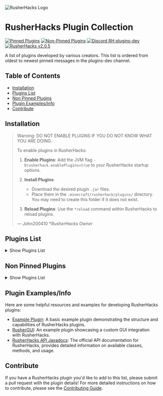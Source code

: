 ![RusherHacks Logo](https://raw.githubusercontent.com/RusherDevelopment/example-plugin/master/src/main/resources/exampleplugin/graphics/rh_head.png)

# RusherHacks Plugin Collection

[![Pinned Plugins](https://img.shields.io/badge/dynamic/json?url=https%3A%2F%2Fgarlicrot.github.io%2FRusherHacks-Plugin-Collection%2Fbadges.json&query=$.pinnedPlugins.message&label=Pinned%20Plugins&color=green)](#plugins-list)
[![Non-Pinned Plugins](https://img.shields.io/badge/dynamic/json?url=https%3A%2F%2Fgarlicrot.github.io%2FRusherHacks-Plugin-Collection%2Fbadges.json&query=$.nonPinnedPlugins.message&label=Non-Pinned%20Plugins&color=blue)](#non-pinned-plugins)
[![Discord RH plugins-dev](https://img.shields.io/badge/dynamic/json?url=https%3A%2F%2Fgarlicrot.github.io%2FRusherHacks-Plugin-Collection%2Fbadges.json&query=$.discord.label&label=Discord&color=7289DA&logo=discord)](https://discord.com/channels/590970327870341143/1166486609479356516)
[![RusherHacks v2.0.5](https://img.shields.io/badge/dynamic/json?url=https%3A%2F%2Fgarlicrot.github.io%2FRusherHacks-Plugin-Collection%2Fbadges.json&query=$.rusherHacks.message&label=RusherHacks&color=purple)](https://rusherhack.org/changelog.html)

A list of plugins developed by various creators. This list is ordered from oldest to newest pinned messages in the plugins-dev channel.

## Table of Contents

- [Installation](#installation)
- [Plugins List](#plugins-list)
- [Non Pinned Plugins](#non-pinned-plugins)
- [Plugin Examples/Info](#plugin-examplesinfo)
- [Contribute](#contribute)

## Installation

> Warning: DO NOT ENABLE PLUGINS IF YOU DO NOT KNOW WHAT YOU ARE DOING.
>
> To enable plugins in RusherHacks:
>
> 1. **Enable Plugins**: Add the JVM flag `-Drusherhack.enablePlugins=true` to your RusherHacks startup options.
>
> 2. **Install Plugins**:
>    - Download the desired plugin `.jar` files.
>    - Place them in the `.minecraft/rusherhack/plugins/` directory. You may need to create this folder if it does not exist.
>
> 3. **Reload Plugins**: Use the `*reload` command within RusherHacks to reload plugins.
>
> — John200410 **RusherHacks Owner*

## Plugins List

<!-- START PLUGINS LIST -->
<details>
  <summary>Show Plugins List</summary>

### [Example Plugin](https://github.com/RusherDevelopment/example-plugin) <br>

[![Latest Release Date](https://img.shields.io/badge/dynamic/json?url=https%3A%2F%2Fgarlicrot.github.io%2FRusherHacks-Plugin-Collection%2Fbadges.json&query=%24.plugins[0].releaseDate&label=Latest%20Release&color=green)](https://github.com/RusherDevelopment/example-plugin/releases) <br>

**Creator**: <img src="https://github.com/RusherDevelopment.png?size=20" width="20" height="20"> [RusherDevelopment](https://github.com/RusherDevelopment)

A basic example plugin demonstrating the structure and capabilities of RusherHacks plugins.

---

### [2b2t.vc Rusherhack](https://github.com/rfresh2/2b2t.vc-rusherhack) <br>

[![Latest Release Date](https://img.shields.io/badge/dynamic/json?url=https%3A%2F%2Fgarlicrot.github.io%2FRusherHacks-Plugin-Collection%2Fbadges.json&query=%24.plugins[1].releaseDate&label=Latest%20Release&color=green)](https://github.com/rfresh2/2b2t.vc-rusherhack/releases) <br>

**Creator**: <img src="https://github.com/rfresh2.png?size=20" width="20" height="20"> [rfresh2](https://github.com/rfresh2)

A RusherHacks plugin designed for 2b2t.vc server use.

---

### [RusherHack Custom HUDElement](https://github.com/Aspect-404/RusherHack-CustomHUDElement) <br>

[![Latest Release Date](https://img.shields.io/badge/dynamic/json?url=https%3A%2F%2Fgarlicrot.github.io%2FRusherHacks-Plugin-Collection%2Fbadges.json&query=%24.plugins[2].releaseDate&label=Latest%20Release&color=green)](https://github.com/Aspect-404/RusherHack-CustomHUDElement/releases) <br>

**Creator**: <img src="https://github.com/Aspect-404.png?size=20" width="20" height="20"> [Aspect-404](https://github.com/Aspect-404)

Make a customizable text HUD element for Minecraft utility mod RusherHack.

---

### [Auto Anvil Rename](https://github.com/IceTank/AutoAnvilRename) <br>

[![Latest Release Date](https://img.shields.io/badge/dynamic/json?url=https%3A%2F%2Fgarlicrot.github.io%2FRusherHacks-Plugin-Collection%2Fbadges.json&query=%24.plugins[3].releaseDate&label=Latest%20Release&color=green)](https://github.com/IceTank/AutoAnvilRename/releases) <br>

**Creator**: <img src="https://github.com/IceTank.png?size=20" width="20" height="20"> [IceTank](https://github.com/IceTank)

Automates the renaming process in anvils.

---

### [Queue Manager](https://github.com/GabiRP/QueueManager) <br>

[![Latest Release Date](https://img.shields.io/badge/dynamic/json?url=https%3A%2F%2Fgarlicrot.github.io%2FRusherHacks-Plugin-Collection%2Fbadges.json&query=%24.plugins[4].releaseDate&label=Latest%20Release&color=green)](https://github.com/GabiRP/QueueManager/releases) <br>

**Creator**: <img src="https://github.com/GabiRP.png?size=20" width="20" height="20"> [GabiRP](https://github.com/GabiRP)

Manages queue positions and notifies users of their status.

---

### [RusherHack Instance Info](https://github.com/John200410/rusherhack-instance-info) <br>

[![Latest Release Date](https://img.shields.io/badge/dynamic/json?url=https%3A%2F%2Fgarlicrot.github.io%2FRusherHacks-Plugin-Collection%2Fbadges.json&query=%24.plugins[5].releaseDate&label=Latest%20Release&color=green)](https://github.com/John200410/rusherhack-instance-info/releases) <br>

**Creator**: <img src="https://github.com/John200410.png?size=20" width="20" height="20"> [John200410](https://github.com/John200410)

Provides detailed information about the current instance.

---

### [OP Plugin](https://github.com/theoplegends/op-plugin) <br>

[![Latest Release Date](https://img.shields.io/badge/dynamic/json?url=https%3A%2F%2Fgarlicrot.github.io%2FRusherHacks-Plugin-Collection%2Fbadges.json&query=%24.plugins[6].releaseDate&label=Latest%20Release&color=green)](https://github.com/theoplegends/op-plugin/releases) <br>

**Creator**: <img src="https://github.com/theoplegends.png?size=20" width="20" height="20"> [theoplegends](https://github.com/theoplegends)

Current features: Autopearl, JakeOrganCrash, HoleEscape, PaperCrash, TrapESP.

---

### [Stash Mover Plugin](https://github.com/xyzbtw/StashMoverPlugin) <br>

[![Latest Release Date](https://img.shields.io/badge/dynamic/json?url=https%3A%2F%2Fgarlicrot.github.io%2FRusherHacks-Plugin-Collection%2Fbadges.json&query=%24.plugins[7].releaseDate&label=Latest%20Release&color=green)](https://github.com/xyzbtw/StashMoverPlugin/releases) <br>

**Creator**: <img src="https://github.com/xyzbtw.png?size=20" width="20" height="20"> [xyzbtw](https://github.com/xyzbtw)

A plugin to move stashes using pearls.

---

### [Unified Module List](https://github.com/czho/unified-modulelist) <br>

[![Latest Release Date](https://img.shields.io/badge/dynamic/json?url=https%3A%2F%2Fgarlicrot.github.io%2FRusherHacks-Plugin-Collection%2Fbadges.json&query=%24.plugins[8].releaseDate&label=Latest%20Release&color=green)](https://github.com/czho/unified-modulelist/releases) <br>

**Creator**: <img src="https://github.com/czho.png?size=20" width="20" height="20"> [czho](https://github.com/czho)

Rusherhack HUD element that shows active modules from both meteorclient and rusherhack.

---

### [Container Tweaks](https://github.com/rfresh2/ContainerTweaks-rusherhack) <br>

[![Latest Release Date](https://img.shields.io/badge/dynamic/json?url=https%3A%2F%2Fgarlicrot.github.io%2FRusherHacks-Plugin-Collection%2Fbadges.json&query=%24.plugins[9].releaseDate&label=Latest%20Release&color=green)](https://github.com/rfresh2/ContainerTweaks-rusherhack/releases) <br>

**Creator**: <img src="https://github.com/rfresh2.png?size=20" width="20" height="20"> [rfresh2](https://github.com/rfresh2)

Simple tweaks for quickly moving items in containers.

---

### [RusherHack Spotify Integration](https://github.com/John200410/rusherhack-spotify) <br>

[![Latest Release Date](https://img.shields.io/badge/dynamic/json?url=https%3A%2F%2Fgarlicrot.github.io%2FRusherHacks-Plugin-Collection%2Fbadges.json&query=%24.plugins[10].releaseDate&label=Latest%20Release&color=green)](https://github.com/John200410/rusherhack-spotify/releases) <br>

**Creator**: <img src="https://github.com/John200410.png?size=20" width="20" height="20"> [John200410](https://github.com/John200410)

Integrates Spotify music playback controls and status into the RusherHacks client.

---

### [Vanilla Elytra Flight](https://github.com/FBanna/Rusherhack-Vanilla-Efly) <br>

[![Latest Release Date](https://img.shields.io/badge/dynamic/json?url=https%3A%2F%2Fgarlicrot.github.io%2FRusherHacks-Plugin-Collection%2Fbadges.json&query=%24.plugins[11].releaseDate&label=Latest%20Release&color=green)](https://github.com/FBanna/Rusherhack-Vanilla-Efly/releases) <br>

**Creator**: <img src="https://github.com/FBanna.png?size=20" width="20" height="20"> [FBanna](https://github.com/FBanna)

Highly customizable rusher hack elytra flight plugin.

---

### [RusherGUI](https://github.com/xyzbtw/rusherGUI) <br>

[![Latest Release Date](https://img.shields.io/badge/dynamic/json?url=https%3A%2F%2Fgarlicrot.github.io%2FRusherHacks-Plugin-Collection%2Fbadges.json&query=%24.plugins[12].releaseDate&label=Latest%20Release&color=green)](https://github.com/xyzbtw/rusherGUI/releases) <br>

**Creator**: <img src="https://github.com/xyzbtw.png?size=20" width="20" height="20"> [xyzbtw](https://github.com/xyzbtw)

Rusherhack GUI example plugin.

---

### [Rusherhack BookBot](https://github.com/Aspect-404/Rusherhack-BookBot) <br>

[![Latest Release Date](https://img.shields.io/badge/dynamic/json?url=https%3A%2F%2Fgarlicrot.github.io%2FRusherHacks-Plugin-Collection%2Fbadges.json&query=%24.plugins[13].releaseDate&label=Latest%20Release&color=green)](https://github.com/Aspect-404/Rusherhack-BookBot/releases) <br>

**Creator**: <img src="https://github.com/Aspect-404.png?size=20" width="20" height="20"> [Aspect-404](https://github.com/Aspect-404)

Rusherhack plugin for bookbot.

---

### [Shay's RusherTweaks](https://github.com/ShayBox/ShaysRusherTweaks) <br>

[![Latest Release Date](https://img.shields.io/badge/dynamic/json?url=https%3A%2F%2Fgarlicrot.github.io%2FRusherHacks-Plugin-Collection%2Fbadges.json&query=%24.plugins[14].releaseDate&label=Latest%20Release&color=green)](https://github.com/ShayBox/ShaysRusherTweaks/releases) <br>

**Creator**: <img src="https://github.com/ShayBox.png?size=20" width="20" height="20"> [ShayBox](https://github.com/ShayBox)

A collection of small tweaks and improvements for the RusherHacks client.

---

### [Nuker](https://github.com/beanbag44/Nuker) <br>

[![Latest Release Date](https://img.shields.io/badge/dynamic/json?url=https%3A%2F%2Fgarlicrot.github.io%2FRusherHacks-Plugin-Collection%2Fbadges.json&query=%24.plugins[15].releaseDate&label=Latest%20Release&color=green)](https://github.com/beanbag44/Nuker/releases) <br>

**Creator**: <img src="https://github.com/beanbag44.png?size=20" width="20" height="20"> [beanbag44](https://github.com/beanbag44)

Epic nuker for nuking terrain.

---

### [Hold Rusher](https://github.com/cherosin/hold-rusher) <br>

[![Latest Release Date](https://img.shields.io/badge/dynamic/json?url=https%3A%2F%2Fgarlicrot.github.io%2FRusherHacks-Plugin-Collection%2Fbadges.json&query=%24.plugins[16].releaseDate&label=Latest%20Release&color=green)](https://github.com/cherosin/hold-rusher/releases) <br>

**Creator**: <img src="https://github.com/cherosin.png?size=20" width="20" height="20"> [cherosin](https://github.com/cherosin)

Adds a "Hold" flag for all modules, if active keybind will only be toggled while held.

---

### [No Walk Animation](https://github.com/Eonexe/NoWalkAnimation) <br>

[![Latest Release Date](https://img.shields.io/badge/dynamic/json?url=https%3A%2F%2Fgarlicrot.github.io%2FRusherHacks-Plugin-Collection%2Fbadges.json&query=%24.plugins[17].releaseDate&label=Latest%20Release&color=green)](https://github.com/Eonexe/NoWalkAnimation/releases) <br>

**Creator**: <img src="https://github.com/Eonexe.png?size=20" width="20" height="20"> [Eonexe](https://github.com/Eonexe)

Removes the walking animation.

---

### [NBT Utils](https://github.com/kybe236/rusherhack-nbt-utils) <br>

[![Latest Release Date](https://img.shields.io/badge/dynamic/json?url=https%3A%2F%2Fgarlicrot.github.io%2FRusherHacks-Plugin-Collection%2Fbadges.json&query=%24.plugins[18].releaseDate&label=Latest%20Release&color=green)](https://github.com/kybe236/rusherhack-nbt-utils/releases) <br>

**Creator**: <img src="https://github.com/kybe236.png?size=20" width="20" height="20"> [kybe236](https://github.com/kybe236)

Rusher nbt paste and copy.

---

### [Rusherhack Executer](https://github.com/kybe236/rusherhack-executer) <br>

[![Latest Release Date](https://img.shields.io/badge/dynamic/json?url=https%3A%2F%2Fgarlicrot.github.io%2FRusherHacks-Plugin-Collection%2Fbadges.json&query=%24.plugins[19].releaseDate&label=Latest%20Release&color=green)](https://github.com/kybe236/rusherhack-executer/releases) <br>

**Creator**: <img src="https://github.com/kybe236.png?size=20" width="20" height="20"> [kybe236](https://github.com/kybe236)

Executes commands and resolves `<player>` to every player online.

---

### [F3 Spoof](https://github.com/Doogie13/f3-spoof) <br>

[![Latest Release Date](https://img.shields.io/badge/dynamic/json?url=https%3A%2F%2Fgarlicrot.github.io%2FRusherHacks-Plugin-Collection%2Fbadges.json&query=%24.plugins[20].releaseDate&label=Latest%20Release&color=green)](https://github.com/Doogie13/f3-spoof/releases) <br>

**Creator**: <img src="https://github.com/Doogie13.png?size=20" width="20" height="20"> [Doogie13](https://github.com/Doogie13)

Spoofs the F3 debug screen information.

---

### [Open Folder](https://github.com/kybe236/rusherhack-open-folder) <br>

[![Latest Release Date](https://img.shields.io/badge/dynamic/json?url=https%3A%2F%2Fgarlicrot.github.io%2FRusherHacks-Plugin-Collection%2Fbadges.json&query=%24.plugins[21].releaseDate&label=Latest%20Release&color=green)](https://github.com/kybe236/rusherhack-open-folder/releases) <br>

**Creator**: <img src="https://github.com/kybe236.png?size=20" width="20" height="20"> [kybe236](https://github.com/kybe236)

Opens the folder for the module with a button click.

---

### [Mace Kill](https://github.com/kybe236/rusherhack-mace-kill) <br>

[![Latest Release Date](https://img.shields.io/badge/dynamic/json?url=https%3A%2F%2Fgarlicrot.github.io%2FRusherHacks-Plugin-Collection%2Fbadges.json&query=%24.plugins[22].releaseDate&label=Latest%20Release&color=green)](https://github.com/kybe236/rusherhack-mace-kill/releases) <br>

**Creator**: <img src="https://github.com/kybe236.png?size=20" width="20" height="20"> [kybe236](https://github.com/kybe236)

One shot pretty much all mobs with a mace.

---

### [Weather Changing Plugin](https://github.com/Lokfid/WeatherChangingPlugin) <br>

[![Latest Release Date](https://img.shields.io/badge/dynamic/json?url=https%3A%2F%2Fgarlicrot.github.io%2FRusherHacks-Plugin-Collection%2Fbadges.json&query=%24.plugins[23].releaseDate&label=Latest%20Release&color=green)](https://github.com/Lokfid/WeatherChangingPlugin/releases) <br>

**Creator**: <img src="https://github.com/Lokfid.png?size=20" width="20" height="20"> [Lokfid](https://github.com/Lokfid)

Allows players to change the weather in-game.

---

### [Middleclick Wind Charge](https://github.com/kybe236/rusherhack-middleclick-wind-charge) <br>

[![Latest Release Date](https://img.shields.io/badge/dynamic/json?url=https%3A%2F%2Fgarlicrot.github.io%2FRusherHacks-Plugin-Collection%2Fbadges.json&query=%24.plugins[24].releaseDate&label=Latest%20Release&color=green)](https://github.com/kybe236/rusherhack-middleclick-wind-charge/releases) <br>

**Creator**: <img src="https://github.com/kybe236.png?size=20" width="20" height="20"> [kybe236](https://github.com/kybe236)

Allows you to throw windcharges with middle mouse button and also jump at the same time so you can boost jump.

---

### [GarlicSight](https://github.com/GarlicRot/GarlicSight) <br>

[![Latest Release Date](https://img.shields.io/badge/dynamic/json?url=https%3A%2F%2Fgarlicrot.github.io%2FRusherHacks-Plugin-Collection%2Fbadges.json&query=%24.plugins[25].releaseDate&label=Latest%20Release&color=green)](https://github.com/GarlicRot/GarlicSight/releases) <br>

**Creator**: <img src="https://github.com/GarlicRot.png?size=20" width="20" height="20"> [GarlicRot](https://github.com/GarlicRot)

A RusherHacks Plugin - Crosshair Info - GarlicSight.

<details>
  <summary>Show Screenshots</summary>
  <p align="center">
    <img src="./Assets/GarlicSight/hudinfo.png" alt="blockinfo" border="0" width="250">
    <img src="./Assets/GarlicSight/blockinfo.png" alt="hudinfo" border="0" width="300">
    <img src="./Assets/GarlicSight/entityinfo.png" alt="entityinfo" border="0" width="300">
  </p>
</details>

---

### [LightningPop](https://github.com/GarlicRot/LightningPop) <br>

[![Latest Release Date](https://img.shields.io/badge/dynamic/json?url=https%3A%2F%2Fgarlicrot.github.io%2FRusherHacks-Plugin-Collection%2Fbadges.json&query=%24.plugins[26].releaseDate&label=Latest%20Release&color=green)](https://github.com/GarlicRot/LightningPop/releases) <br>

**Creator**: <img src="https://github.com/GarlicRot.png?size=20" width="20" height="20"> [GarlicRot](https://github.com/GarlicRot)

A RusherHacks Plugin - Spawns Lightning On Totem Pops And Player Deaths - LightningPop.


<details>
  <summary>Show Screenshots</summary>
  <p align="center">
    <img src="./Assets/LightningPop/Module.png" alt="LightningPop Module" border="0" width="250">
  </p>
</details>

---

### [AutoBucket](https://github.com/GarlicRot/AutoBucket) <br>

[![Latest Release Date](https://img.shields.io/badge/dynamic/json?url=https%3A%2F%2Fgarlicrot.github.io%2FRusherHacks-Plugin-Collection%2Fbadges.json&query=%24.plugins[27].releaseDate&label=Latest%20Release&color=green)](https://github.com/GarlicRot/AutoBucket/releases) <br>

**Creator**: <img src="https://github.com/GarlicRot.png?size=20" width="20" height="20"> [GarlicRot](https://github.com/GarlicRot)

A RusherHacks Plugin - Auto Bucket Entities - AutoBucket.

---

### [rusherNodusTheme](https://github.com/bakjedev/rusherNodusTheme) <br>

[![Latest Release Date](https://img.shields.io/badge/dynamic/json?url=https%3A%2F%2Fgarlicrot.github.io%2FRusherHacks-Plugin-Collection%2Fbadges.json&query=%24.plugins[28].releaseDate&label=Latest%20Release&color=green)](https://github.com/bakjedev/rusherNodusTheme/releases) <br>

**Creator**: <img src="https://github.com/bakjedev.png?size=20" width="20" height="20"> [bakjedev](https://github.com/bakjedev)

Nodus - Best theme evaAAAA. code is terrible. blame xyzbtw!

---

<!-- END PLUGINS LIST -->
</details>

## Non Pinned Plugins

<!-- START NON-PINNED PLUGINS LIST -->
<details>
  <summary>Show Plugins List</summary>

### [NBT Viewer](https://github.com/Gentleman2292/NBT-viewer) <br>

[![Latest Release Date](https://img.shields.io/badge/dynamic/json?url=https%3A%2F%2Fgarlicrot.github.io%2FRusherHacks-Plugin-Collection%2Fbadges.json&query=%24.plugins[0].releaseDate&label=Latest%20Release&color=blue)](https://github.com/Gentleman2292/NBT-viewer/releases) <br>

**Creator**: <img src="https://github.com/Gentleman2292.png?size=20" width="20" height="20"> [Gentleman2292](https://github.com/Gentleman2292)

A plugin to view NBT data in Minecraft.

---

### [Remote Control](https://github.com/kybe236/rusherhack-remote-controle) <br>

[![Latest Release Date](https://img.shields.io/badge/dynamic/json?url=https%3A%2F%2Fgarlicrot.github.io%2FRusherHacks-Plugin-Collection%2Fbadges.json&query=%24.plugins[1].releaseDate&label=Latest%20Release&color=blue)](https://github.com/kybe236/rusherhack-remote-controle/releases) <br>

**Creator**: <img src="https://github.com/kybe236.png?size=20" width="20" height="20"> [kybe236](https://github.com/kybe236)

A plugin for remote controlling RusherHacks.

---

### [Speed Measure](https://github.com/Lokfid/RusherHackSpeedMeasure) <br>
[![Latest Release Date](https://img.shields.io/badge/dynamic/json?url=https%3A%2F%2Fgarlicrot.github.io%2FRusherHacks-Plugin-Collection%2Fbadges.json&query=%24.plugins[1].releaseDate&label=Latest%20Release&color=red&link=https://github.com/Lokfid/RusherHackSpeedMeasure/releases)](https://github.com/Lokfid/RusherHackSpeedMeasure/releases) <br>

**Creator**: <img src="https://github.com/Lokfid.png?size=20" width="20" height="20"> [Lokfid](https://github.com/Lokfid)


Status: **Broken** <br>
A plugin to measure speed in RusherHacks.

**Original Creator**: <img src="https://github.com/IceTank.png?size=20" width="20" height="20"> [IceTank](https://github.com/IceTank)

---

### [TNT Bomber](https://github.com/kybe236/rusher-tnt-bomber) <br>

[![Latest Release Date](https://img.shields.io/badge/dynamic/json?url=https%3A%2F%2Fgarlicrot.github.io%2FRusherHacks-Plugin-Collection%2Fbadges.json&query=%24.plugins[3].releaseDate&label=Latest%20Release&color=blue)](https://github.com/kybe236/rusher-tnt-bomber/releases) <br>

**Creator**: <img src="https://github.com/kybe236.png?size=20" width="20" height="20"> [kybe236](https://github.com/kybe236)

A plugin to automate TNT bombing in Minecraft.

---

### [No Render Entities](https://github.com/John200410/norender-entities) <br>

[![Latest Release Date](https://img.shields.io/badge/dynamic/json?url=https%3A%2F%2Fgarlicrot.github.io%2FRusherHacks-Plugin-Collection%2Fbadges.json&query=%24.plugins[4].releaseDate&label=Latest%20Release&color=blue)](https://github.com/John200410/norender-entities/releases) <br>

**Creator**: <img src="https://github.com/John200410.png?size=20" width="20" height="20"> [John200410](https://github.com/John200410)

A plugin to disable rendering of entities.

---

### [RusherHack Messenger](https://github.com/Gentleman2292/rusherhack-messenger) <br>

[![Latest Release Date](https://img.shields.io/badge/dynamic/json?url=https%3A%2F%2Fgarlicrot.github.io%2FRusherHacks-Plugin-Collection%2Fbadges.json&query=%24.plugins[5].releaseDate&label=Latest%20Release&color=blue)](https://github.com/Gentleman2292/rusherhack-messenger/releases) <br>

**Creator**: <img src="https://github.com/Gentleman2292.png?size=20" width="20" height="20"> [Gentleman2292](https://github.com/Gentleman2292)

A messaging plugin for RusherHacks.

---

<!-- END NON-PINNED PLUGINS LIST -->
</details>

## Plugin Examples/Info

Here are some helpful resources and examples for developing RusherHacks plugins:

- [Example Plugin](https://github.com/RusherDevelopment/example-plugin): A basic example plugin demonstrating the structure and capabilities of RusherHacks plugins.
- [RusherGUI](https://github.com/xyzbtw/rusherGUI): An example plugin showcasing a custom GUI integration with RusherHacks.
- [RusherHacks API Javadocs](https://rusherhack.org/api-javadocs/): The official API documentation for RusherHacks, provides detailed information on available classes, methods, and usage.

## Contribute

If you have a RusherHacks plugin you'd like to add to this list, please submit a pull request with the plugin details! For more detailed instructions on how to contribute, please see the [Contributing Guide](./CONTRIBUTING.md).
